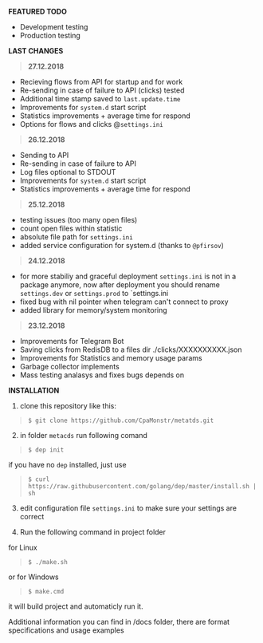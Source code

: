 __FEATURED TODO__
+ Development testing
+ Production testing

__LAST CHANGES__

> __27.12.2018__
+ Recieving flows from API for startup and for work
+ Re-sending in case of failure to API (clicks) tested
+ Additional time stamp saved to `last.update.time` 
+ Improvements for `system.d` start script
+ Statistics improvements + average time for respond
+ Options for flows and clicks @`settings.ini`

> __26.12.2018__
+ Sending to API
+ Re-sending in case of failure to API
+ Log files optional to STDOUT 
+ Improvements for `system.d` start script
+ Statistics improvements + average time for respond

> __25.12.2018__
+ testing issues (too many open files)
+ count open files within statistic
+ absolute file path for `settings.ini`
+ added service configuration for system.d (thanks to `@pfirsov`) 

> __24.12.2018__
+ for more stabiliy and graceful deployment
  `settings.ini` is not in a package anymore, now after deployment
  you should rename `settings.dev` or `settings.prod` to `settings.ini
+ fixed bug with nil pointer when telegram can't connect to proxy
+ added library for memory/system monitoring  

> __23.12.2018__
+ Improvements for Telegram Bot
+ Saving clicks from RedisDB to a files dir ./clicks/XXXXXXXXXX.json
+ Improvements for Statistics and memory usage params
+ Garbage collector implements
+ Mass testing analasys and fixes bugs depends on

__INSTALLATION__

1. clone this repository like this:
> `$ git clone https://github.com/CpaMonstr/metatds.git`

2. in folder `metacds` run following comand
> `$ dep init`

if you have no `dep` installed, just use
> `$ curl https://raw.githubusercontent.com/golang/dep/master/install.sh | sh`

3. edit configuration file `settings.ini` to make sure
your settings are correct

4. Run the following command in project folder

for Linux
> `$ ./make.sh` 

or for Windows
> `$ make.cmd`

it will build project and automaticly run it.

Additional information you can find in /docs folder,
there are format specifications and usage examples
